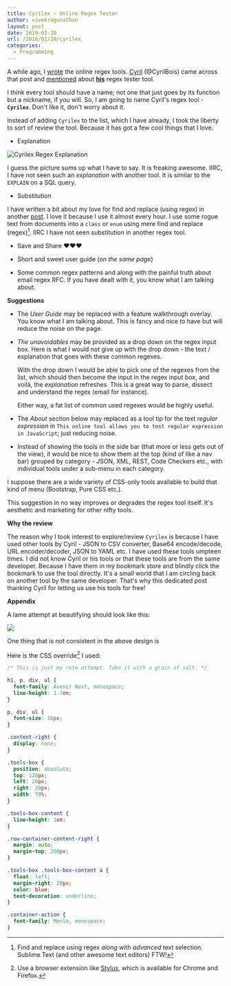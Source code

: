 ```yaml
---
title: Cyrilex – Online Regex Tester
author: vivekragunathan
layout: post
date: 2019-02-20
url: /2016/02/20/cyrilex
categories:
  - Programming
---
```


A while ago, I [wrote](https://vivekragunathan.wordpress.com/2014/07/23/cool-regex-testers/) the online regex tools. [Cyril](https://extendsclass.com/contact) (@CyrilBois) came across that post and [mentioned](https://twitter.com/CyrilBois/status/1098214724465033217) about [**his**](https://extendsclass.com/regex-tester.html) regex tester tool.

I think every tool should have a name; not one that just goes by its function but a nickname, if you will. So, I am going to name Cyril's regex tool - **`Cyrilex`**. Don't like it, don't worry about it.

Instead of adding `Cyrilex` to the list, which I have already, I took the liberty to sort of review the tool. Because it has got a few cool things that I love.

<!--more-->

- Explanation

![Cyrilex Regex Explanation](https://vivekragunathan.files.wordpress.com/2019/02/exp-1.jpg)

I guess the picture sums up what I have to say. It is freaking awesome. IIRC, I have not seen such an _explanation_ with another tool. It is similar to the `EXPLAIN` on a SQL query.

- Substitution

I have written a bit about my love for find and replace (using regex) in another [post](https://vivekragunathan.wordpress.com/2016/05/29/text-editors/). I love it because I use it almost every hour. I use some rogue text from documents into a `class` or `enum` using mere find and replace (regex)[^1]. IIRC I have not seen substitution in another regex tool.

- Save and Share ❤️❤️❤️

- Short and sweet user guide (_on the same page_)

- Some common regex patterns and along with the painful truth about email regex RFC. If you have dealt with it, you know what I am talking about.

**Suggestions**

- The _User Guide_ may be replaced with a feature walkthrough overlay. You know what I am talking about. This is fancy and nice to have but will reduce the noise on the page.

- _The unavoidables_ may be provided as a drop down on the regex input box. Here is what I would not give up with the drop down - the text / explanation that goes with these common regexes.

	With the drop down I would be able to pick one of the regexes from the list, which should then become the input in the regex input box, and voilà, the _explanation_ refreshes. This is a great way to parse, dissect and understand the regex (email for instance).

	Either way, a fat list of common used regexes would be highly useful.

- The _About_ section below may replaced as a tool tip for the text _regular expression_ in `This online tool allows you to test regular expression in JavaScript`; just reducing noise.

- Instead of showing the tools in the side bar (that more or less gets out of the view), it would be nice to show them at the top (kind of like a nav bar) grouped by category - JSON, XML, REST, Code Checkers etc., with individual tools under a sub-menu in each category.

I suppose there are a wide variety of CSS-only tools available to build that kind of menu (Bootstrap, Pure CSS etc.).

This suggestion in no way improves or degrades the regex tool itself. It's aesthetic and marketing for other nifty tools.

**Why the review**

The reason why I took interest to explore/review `Cyrilex` is because I have used other tools by Cyril - JSON to CSV converter, Base64 encode/decode, URL encoder/decoder, JSON to YAML etc. I have used these tools umpteen times. I did not know Cyril or his tools or that these tools are from the same developer. Because I have them in my bookmark store and blindly click the bookmark to use the tool directly. It's a small world that I am circling back on another tool by the same developer. That's why this dedicated post thanking Cyril for letting us use his tools for free!

**Appendix**

A lame attempt at beautifying should look like this:

![](https://vivekragunathan.files.wordpress.com/2019/02/cnew.jpg)

One thing that is not consistent in the above design is


Here is the CSS override[^2] I used:

```css
/* This is just my rote attempt. Take it with a grain of salt. */

h1, p, div, ul {
  font-family: Avenir Next, monospace;
  line-height: 1.7em;
}

p, div, ul {
  font-size: 16px;
}

.content-right {
  display: none;
}

.tools-box {
  position: absolute;
  top: 120px;
  left: 20px;
  right: 20px;
  width: 70%;
}

.tools-box-content {
  line-height: 1em;
}

.row-container-content-right {
  margin: auto;
  margin-top: 200px;
}

.tools-box .tools-box-content a {
  float: left;
  margin-right: 20px;
  color: blue;
  text-decoration: underline;
}

.container-action {
  font-family: Menlo, monospace;
}
```

[^1]: Find and replace using regex _along_ with _advanced_ text selection. Sublime Text (and other awesome text editors) FTW!
[^2]: Use a browser extension like [Stylus](https://add0n.com/stylus.html), which is available for Chrome and Firefox.
